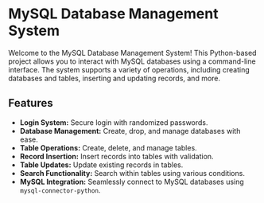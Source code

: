 # MySQL Database Management System

Welcome to the MySQL Database Management System! This Python-based project allows you to interact with MySQL databases using a command-line interface. The system supports a variety of operations, including creating databases and tables, inserting and updating records, and more.

## Features

- **Login System:** Secure login with randomized passwords.
- **Database Management:** Create, drop, and manage databases with ease.
- **Table Operations:** Create, delete, and manage tables.
- **Record Insertion:** Insert records into tables with validation.
- **Table Updates:** Update existing records in tables.
- **Search Functionality:** Search within tables using various conditions.
- **MySQL Integration:** Seamlessly connect to MySQL databases using `mysql-connector-python`.
